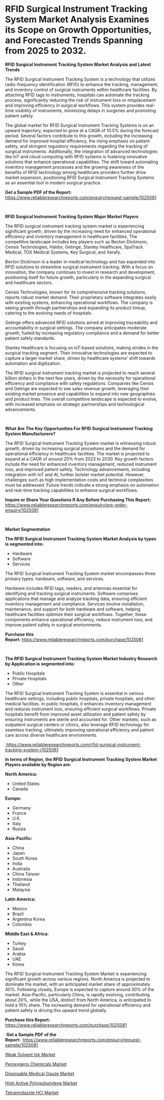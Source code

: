 <p><h1>RFID Surgical Instrument Tracking System Market Analysis Examines its Scope on Growth Opportunities, and Forecasted Trends Spanning from 2025 to 2032.</h1></p><p><strong>RFID Surgical Instrument Tracking System Market Analysis and Latest Trends</strong></p>
<p><p>The RFID Surgical Instrument Tracking System is a technology that utilizes radio-frequency identification (RFID) to enhance the tracking, management, and inventory control of surgical instruments within healthcare facilities. By attaching RFID tags to instruments, hospitals can automate the tracking process, significantly reducing the risk of instrument loss or misplacement and improving efficiency in surgical workflows. This system provides real-time visibility of instruments, minimizing delays in surgeries and promoting patient safety.</p><p>The global market for RFID Surgical Instrument Tracking Systems is on an upward trajectory, expected to grow at a CAGR of 10.5% during the forecast period. Several factors contribute to this growth, including the increasing demand for improved hospital efficiency, the rising emphasis on patient safety, and stringent regulatory requirements regarding the tracking of surgical instruments. Additionally, the integration of advanced technologies like IoT and cloud computing with RFID systems is fostering innovative solutions that enhance operational capabilities. The shift toward automating inventory management processes and the growing awareness of the benefits of RFID technology among healthcare providers further drive market expansion, positioning RFID Surgical Instrument Tracking Systems as an essential tool in modern surgical practice.</p></p>
<p><strong>Get a Sample PDF of the Report:&nbsp;</strong> <a href="https://www.reliableresearchreports.com/enquiry/request-sample/1025081?utm_campaign=120&utm_medium=2&utm_source=Github&utm_content=ia&utm_term=07032025&utm_id=rfid-surgical-instrument-tracking-system">https://www.reliableresearchreports.com/enquiry/request-sample/1025081</a></p>
<p>&nbsp;</p>
<p><strong>RFID Surgical Instrument Tracking System Major Market Players</strong></p>
<p><p>The RFID surgical instrument tracking system market is experiencing significant growth, driven by the increasing need for enhanced operational efficiency and inventory management in healthcare facilities. The competitive landscape includes key players such as Becton Dickinson, Censis Technologies, Haldor, Getinge, Stanley Healthcare, SpaTrack Medical, TGX Medical Systems, Key Surgical, and Xerafy.</p><p>Becton Dickinson is a leader in medical technology and has expanded into RFID solutions to streamline surgical instrument tracking. With a focus on innovation, the company continues to invest in research and development, positioning itself for future growth, particularly in the expanding surgical and healthcare sectors.</p><p>Censis Technologies, known for its comprehensive tracking solutions, reports robust market demand. Their proprietary software integrates easily with existing systems, enhancing operational workflows. The company is seeing growth through partnerships and expanding its product lineup, catering to the evolving needs of hospitals.</p><p>Getinge offers advanced RFID solutions aimed at improving traceability and accountability in surgical settings. The company anticipates moderate growth, fueled by increasing regulatory compliance and a demand for better patient safety standards.</p><p>Stanley Healthcare is focusing on IoT-based solutions, making strides in the surgical tracking segment. Their innovative technologies are expected to capture a larger market share, driven by healthcare systems' shift towards automation and digitization.</p><p>The RFID surgical instrument tracking market is projected to reach several billion dollars in the next few years, driven by the necessity for operational efficiency and compliance with safety regulations. Companies like Censis and Getinge are expected to see sales revenue growth, leveraging their existing market presence and capabilities to expand into new geographies and product lines. The overall competitive landscape is expected to evolve, with increased emphasis on strategic partnerships and technological advancements.</p></p>
<p>&nbsp;</p>
<p><strong>What Are The Key Opportunities For RFID Surgical Instrument Tracking System Manufacturers?</strong></p>
<p><p>The RFID Surgical Instrument Tracking System market is witnessing robust growth, driven by increasing surgical procedures and the demand for operational efficiency in healthcare facilities. The market is projected to expand at a CAGR of around 20% from 2023 to 2030. Key growth factors include the need for enhanced inventory management, reduced instrument loss, and improved patient safety. Technology advancements, including integration with IoT and AI, further bolster market potential. However, challenges such as high implementation costs and technical complexities must be addressed. Future trends indicate a strong emphasis on automation and real-time tracking capabilities to enhance surgical workflows.</p></p>
<p><strong>Inquire or Share Your Questions If Any Before Purchasing This Report:</strong> <a href="https://www.reliableresearchreports.com/enquiry/pre-order-enquiry/1025081?utm_campaign=120&utm_medium=2&utm_source=Github&utm_content=ia&utm_term=07032025&utm_id=rfid-surgical-instrument-tracking-system">https://www.reliableresearchreports.com/enquiry/pre-order-enquiry/1025081</a></p>
<p>&nbsp;</p>
<p><strong>Market Segmentation</strong></p>
<p><strong>The RFID Surgical Instrument Tracking System Market Analysis by types is segmented into:</strong></p>
<p><ul><li>Hardware</li><li>Software</li><li>Services</li></ul></p>
<p><p>The RFID Surgical Instrument Tracking System market encompasses three primary types: hardware, software, and services. </p><p>Hardware includes RFID tags, readers, and antennas essential for identifying and tracking surgical instruments. Software comprises applications that manage and analyze tracking data, ensuring efficient inventory management and compliance. Services involve installation, maintenance, and support for both hardware and software, helping healthcare facilities optimize their surgical workflows. Together, these components enhance operational efficiency, reduce instrument loss, and improve patient safety in surgical environments.</p></p>
<p><strong>Purchase this Report:&nbsp;</strong><a href="https://www.reliableresearchreports.com/purchase/1025081?utm_campaign=120&utm_medium=2&utm_source=Github&utm_content=ia&utm_term=07032025&utm_id=rfid-surgical-instrument-tracking-system">https://www.reliableresearchreports.com/purchase/1025081</a></p>
<p>&nbsp;</p>
<p><strong>The RFID Surgical Instrument Tracking System Market Industry Research by Application is segmented into:</strong></p>
<p><ul><li>Public Hospitals</li><li>Private Hospitals</li><li>Other</li></ul></p>
<p><p>The RFID Surgical Instrument Tracking System is essential in various healthcare settings, including public hospitals, private hospitals, and other medical facilities. In public hospitals, it enhances inventory management and reduces instrument loss, ensuring efficient surgical workflows. Private hospitals benefit from improved asset utilization and patient safety by ensuring instruments are sterile and accounted for. Other markets, such as outpatient surgical centers or clinics, also leverage RFID technology for seamless tracking, ultimately improving operational efficiency and patient care across diverse healthcare environments.</p></p>
<p><a href="https://www.reliableresearchreports.com/rfid-surgical-instrument-tracking-system-r1025081?utm_campaign=120&utm_medium=2&utm_source=Github&utm_content=ia&utm_term=07032025&utm_id=rfid-surgical-instrument-tracking-system">&nbsp;https://www.reliableresearchreports.com/rfid-surgical-instrument-tracking-system-r1025081</a></p>
<p><strong>In terms of Region, the RFID Surgical Instrument Tracking System Market Players available by Region are:</strong></p>
<p>
    <p> <strong> North America: </strong>
        <ul>
            <li>United States</li>
            <li>Canada</li>
        </ul>
        </p> 
    <p> <strong> Europe: </strong>
        <ul>
            <li>Germany</li>
            <li>France</li>
            <li>U.K.</li>
            <li>Italy</li>
            <li>Russia</li>
        </ul>
        </p> 
    <p> <strong> Asia-Pacific: </strong>
        <ul>
            <li>China</li>
            <li>Japan</li>
            <li>South Korea</li>
            <li>India</li>
            <li>Australia</li>
            <li>China Taiwan</li>
            <li>Indonesia</li>
            <li>Thailand</li>
            <li>Malaysia</li>
        </ul>
        </p> 
    <p> <strong> Latin America: </strong>
        <ul>
            <li>Mexico</li>
            <li>Brazil</li>
            <li>Argentina Korea</li>
            <li>Colombia</li>
        </ul>
        </p> 
    <p> <strong> Middle East & Africa: </strong>
        <ul>
            <li>Turkey</li>
            <li>Saudi</li>
            <li>Arabia</li>
            <li>UAE</li>
            <li>Korea</li>
        </ul>
    </p>
    </p>
<p><p>The RFID Surgical Instrument Tracking System Market is experiencing significant growth across various regions. North America is projected to dominate the market, with an anticipated market share of approximately 40%. Following closely, Europe is expected to capture around 30% of the market. Asia-Pacific, particularly China, is rapidly evolving, contributing about 20%, while the USA, distinct from North America, is anticipated to hold a 10% share. The increasing demand for operational efficiency and patient safety is driving this upward trend globally.</p></p>
<p><strong>Purchase this Report: </strong><a href="https://www.reliableresearchreports.com/purchase/1025081?utm_campaign=120&utm_medium=2&utm_source=Github&utm_content=ia&utm_term=07032025&utm_id=rfid-surgical-instrument-tracking-system">https://www.reliableresearchreports.com/purchase/1025081</a></p>
<p>&nbsp;<strong>Get a Sample PDF of the Report:&nbsp;&nbsp;</strong><a href="https://www.reliableresearchreports.com/enquiry/request-sample/1025081?utm_campaign=120&utm_medium=2&utm_source=Github&utm_content=ia&utm_term=07032025&utm_id=rfid-surgical-instrument-tracking-system">https://www.reliableresearchreports.com/enquiry/request-sample/1025081</a></p>
<p><strong></strong></p>
<p><p><a href="https://github.com/rigelciara0p/Market-Research-Report-List-1/blob/main/weak-solvent-ink-market.md?utm_campaign=120&utm_medium=2&utm_source=Github&utm_content=ia&utm_term=07032025&utm_id=rfid-surgical-instrument-tracking-system">Weak Solvent Ink Market</a></p><p><a href="https://github.com/dukawashviro/Market-Research-Report-List-1/blob/main/peroxygens-chemicals-market.md?utm_campaign=120&utm_medium=2&utm_source=Github&utm_content=ia&utm_term=07032025&utm_id=rfid-surgical-instrument-tracking-system">Peroxygens Chemicals Market</a></p><p><a href="https://github.com/molayrabeta/Market-Research-Report-List-1/blob/main/disposable-medical-gauze-market.md?utm_campaign=120&utm_medium=2&utm_source=Github&utm_content=ia&utm_term=07032025&utm_id=rfid-surgical-instrument-tracking-system">Disposable Medical Gauze Market</a></p><p><a href="https://github.com/lecaneidreks/Market-Research-Report-List-1/blob/main/high-active-polyisobutylene-market.md?utm_campaign=120&utm_medium=2&utm_source=Github&utm_content=ia&utm_term=07032025&utm_id=rfid-surgical-instrument-tracking-system">High Active Polyisobutylene Market</a></p><p><a href="https://github.com/koopalujale2/Market-Research-Report-List-1/blob/main/tetraimidazole-hcl-market.md?utm_campaign=120&utm_medium=2&utm_source=Github&utm_content=ia&utm_term=07032025&utm_id=rfid-surgical-instrument-tracking-system">Tetraimidazole HCl Market</a></p></p>